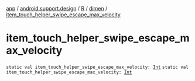 [app](../../../index.md) / [android.support.design](../../index.md) / [R](../index.md) / [dimen](index.md) / [item_touch_helper_swipe_escape_max_velocity](.)

# item_touch_helper_swipe_escape_max_velocity

`static val item_touch_helper_swipe_escape_max_velocity: `[`Int`](https://kotlinlang.org/api/latest/jvm/stdlib/kotlin/-int/index.html)
`static val item_touch_helper_swipe_escape_max_velocity: `[`Int`](https://kotlinlang.org/api/latest/jvm/stdlib/kotlin/-int/index.html)